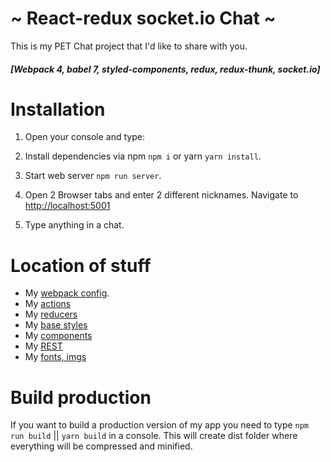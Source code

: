 # ~ React-redux socket.io Chat ~

This is my PET Chat project that I'd like to share with you.

##### [Webpack 4, babel 7, styled-components, redux, redux-thunk, socket.io]


# Installation

1) Open your console and type:

2) Install dependencies via npm `npm i` or yarn `yarn install`.

3) Start web server `npm run server`.

4) Open 2 Browser tabs and enter 2 different nicknames. Navigate to [http://localhost:5001](http://localhost:5001)

6) Type anything in a chat.

# Location of stuff

- My [webpack config](https://github.com/AlexLasagna/React-redux-socket.io-Chat/tree/master/webpack).
- My [actions](https://github.com/AlexLasagna/React-redux-socket.io-Chat/tree/master/src/actions)
- My [reducers](https://github.com/AlexLasagna/React-redux-socket.io-Chat/tree/master/src/reducers)
- My [base styles](https://github.com/AlexLasagna/React-redux-socket.io-Chat/tree/master/src/styles)
- My [components](https://github.com/AlexLasagna/React-redux-socket.io-Chat/tree/master/src/components)
- My [REST](https://github.com/AlexLasagna/React-redux-socket.io-Chat/tree/master/src/api)
- My [fonts, imgs](https://github.com/AlexLasagna/React-redux-socket.io-Chat/tree/master/src/static)

# Build production

If you want to build a production version of my app you need to type `npm run build` || `yarn build` in a console. This will create dist folder where everything will be compressed and minified.
